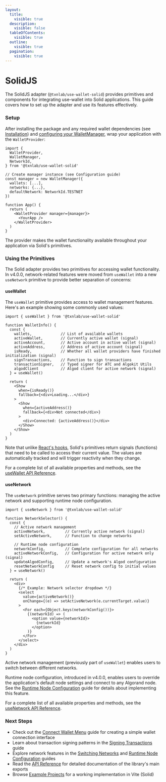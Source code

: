```yaml
---
layout:
  title:
    visible: true
  description:
    visible: false
  tableOfContents:
    visible: true
  outline:
    visible: true
  pagination:
    visible: true
---
```


# SolidJS

The SolidJS adapter (`@txnlab/use-wallet-solid`) provides primitives and components for integrating use-wallet into Solid applications. This guide covers how to set up the adapter and use its features effectively.

### Setup

After installing the package and any required wallet dependencies (see [Installation](../getting-started/installation.md)) and [configuring your WalletManager](../getting-started/configuration.md), wrap your application with the `WalletProvider`:

```tsx
import {
  WalletProvider,
  WalletManager,
  NetworkId,
} from '@txnlab/use-wallet-solid'

// Create manager instance (see Configuration guide)
const manager = new WalletManager({
  wallets: [...],
  networks: {...},
  defaultNetwork: NetworkId.TESTNET
})

function App() {
  return (
    <WalletProvider manager={manager}>
      <YourApp />
    </WalletProvider>
  )
}
```

The provider makes the wallet functionality available throughout your application via Solid's primitives.

### Using the Primitives

The Solid adapter provides two primitives for accessing wallet functionality. In v4.0.0, network-related features were moved from `useWallet` into a new `useNetwork` primitive to provide better separation of concerns:

#### useWallet

The `useWallet` primitive provides access to wallet management features. Here's an example showing some commonly used values:

```tsx
import { useWallet } from '@txnlab/use-wallet-solid'

function WalletInfo() {
  const { 
    wallets,             // List of available wallets
    activeWallet,        // Currently active wallet (signal)
    activeAccount,       // Active account in active wallet (signal)
    activeAddress,       // Address of active account (signal)
    isReady,             // Whether all wallet providers have finished initialization (signal)
    signTransactions,    // Function to sign transactions
    transactionSigner,   // Typed signer for ATC and Algokit Utils
    algodClient          // Algod client for active network (signal)
  } = useWallet()

  return (
    <Show
      when={isReady()}
      fallback={<div>Loading...</div>}
    >
      <Show
        when={activeAddress()}
        fallback={<div>Not connected</div>}
      >
        <div>Connected: {activeAddress()}</div>
      </Show>
    </Show>
  )
}
```

Note that unlike [React's hooks](react.md#using-the-hooks), Solid's primitives return signals (functions) that need to be called to access their current value. The values are automatically tracked and will trigger reactivity when they change.

For a complete list of all available properties and methods, see the [useWallet API Reference](../api-reference/usewallet.md).

#### useNetwork

The `useNetwork` primitive serves two primary functions: managing the active network and supporting runtime node configuration.

```tsx
import { useNetwork } from '@txnlab/use-wallet-solid'

function NetworkSelector() {
  const {
    // Active network management
    activeNetwork,         // Currently active network (signal)
    setActiveNetwork,      // Function to change networks
    
    // Runtime node configuration
    networkConfig,         // Complete configuration for all networks
    activeNetworkConfig,   // Configuration for active network only (signal)
    updateAlgodConfig,     // Update a network's Algod configuration
    resetNetworkConfig     // Reset network config to initial values
  } = useNetwork()

  return (
    <div>
      {/* Example: Network selector dropdown */}
      <select
        value={activeNetwork()}
        onChange={(e) => setActiveNetwork(e.currentTarget.value)}
      >
        <For each={Object.keys(networkConfig())}>
          {(networkId) => (
            <option value={networkId}>
              {networkId}
            </option>
          )}
        </For>
      </select>
    </div>
  )
}
```

Active network management (previously part of `useWallet`) enables users to switch between different networks.

Runtime node configuration, introduced in v4.0.0, enables users to override the application's default node settings and connect to any Algorand node. See the [Runtime Node Configuration](../guides/runtime-node-configuration.md) guide for details about implementing this feature.

For a complete list of all available properties and methods, see the [useNetwork API Reference](../api-reference/usenetwork.md).

### Next Steps

* Check out the [Connect Wallet Menu](../guides/connect-wallet-menu.md) guide for creating a simple wallet connection interface
* Learn about transaction signing patterns in the [Signing Transactions](../guides/signing-transactions.md) guide
* Explore network features in the [Switching Networks](../guides/switching-networks.md) and [Runtime Node Configuration](../guides/runtime-node-configuration.md) guides
* Read the [API Reference](broken-reference) for detailed documentation of the library's main exports
* Browse [Example Projects](../resources/example-projects.md) for a working implementation in Vite (Solid)
